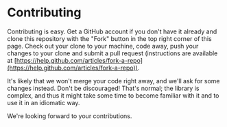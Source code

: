 Contributing
============

Contributing is easy. Get a GitHub account if you don't have it
already and clone this repository with the "Fork" button in the top
right corner of this page. Check out your clone to your machine, code
away, push your changes to your clone and submit a pull request
(instructions are available at
[https://help.github.com/articles/fork-a-repo](https://help.github.com/articles/fork-a-repo)).

It's likely that we won't merge your code right away, and we'll ask
for some changes instead. Don't be discouraged! That's normal; the
library is complex, and thus it might take some time to become
familiar with it and to use it in an idiomatic way.

We're looking forward to your contributions.
